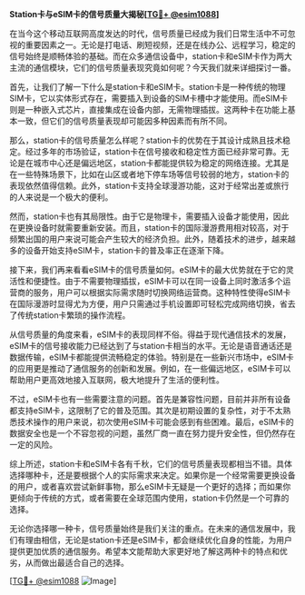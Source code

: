**Station卡与eSIM卡的信号质量大揭秘[[TG💪+ @esim1088](https://t.me/s/esim1088)]**

在当今这个移动互联网高度发达的时代，信号质量已经成为我们日常生活中不可忽视的重要因素之一。无论是打电话、刷短视频，还是在线办公、远程学习，稳定的信号始终是顺畅体验的基础。而在众多通信设备中，station卡和eSIM卡作为两大主流的通信模块，它们的信号质量表现究竟如何呢？今天我们就来详细探讨一番。

首先，让我们了解一下什么是station卡和eSIM卡。station卡是一种传统的物理SIM卡，它以实体形式存在，需要插入到设备的SIM卡槽中才能使用。而eSIM卡则是一种嵌入式芯片，直接集成在设备内部，无需物理插拔。这两种卡在功能上基本一致，但它们的信号质量表现却可能因多种因素而有所不同。

那么，station卡的信号质量怎么样呢？station卡的优势在于其设计成熟且技术稳定。经过多年的市场验证，station卡在信号接收和稳定性方面已经非常可靠。无论是在城市中心还是偏远地区，station卡都能提供较为稳定的网络连接。尤其是在一些特殊场景下，比如在山区或者地下停车场等信号较弱的地方，station卡的表现依然值得信赖。此外，station卡支持全球漫游功能，这对于经常出差或旅行的人来说是一个极大的便利。

然而，station卡也有其局限性。由于它是物理卡，需要插入设备才能使用，因此在更换设备时就需要重新安装。而且，station卡的国际漫游费用相对较高，对于频繁出国的用户来说可能会产生较大的经济负担。此外，随着技术的进步，越来越多的设备开始支持eSIM卡，station卡的普及率正在逐渐下降。

接下来，我们再来看看eSIM卡的信号质量如何。eSIM卡的最大优势就在于它的灵活性和便捷性。由于不需要物理插拔，eSIM卡可以在同一设备上同时激活多个运营商的服务，用户可以根据实际需求随时切换网络运营商。这种特性使得eSIM卡在国际漫游时显得尤为方便，用户只需通过手机设置即可轻松完成网络切换，省去了传统station卡繁琐的操作流程。

从信号质量的角度来看，eSIM卡的表现同样不俗。得益于现代通信技术的发展，eSIM卡的信号接收能力已经达到了与station卡相当的水平。无论是语音通话还是数据传输，eSIM卡都能提供流畅稳定的体验。特别是在一些新兴市场中，eSIM卡的应用更是推动了通信服务的创新和发展。例如，在一些偏远地区，eSIM卡可以帮助用户更高效地接入互联网，极大地提升了生活的便利性。

不过，eSIM卡也有一些需要注意的问题。首先是兼容性问题，目前并非所有设备都支持eSIM卡，这限制了它的普及范围。其次是初期设置的复杂性，对于不太熟悉技术操作的用户来说，初次使用eSIM卡可能会感到有些困难。最后，eSIM卡的数据安全也是一个不容忽视的问题，虽然厂商一直在努力提升安全性，但仍然存在一定的风险。

综上所述，station卡和eSIM卡各有千秋，它们的信号质量表现都相当不错。具体选择哪种卡，还是要根据个人的实际需求来决定。如果你是一个经常需要更换设备的用户，或者喜欢尝试新鲜事物，那么eSIM卡无疑是一个更好的选择；而如果你更倾向于传统的方式，或者需要在全球范围内使用，station卡仍然是一个可靠的选择。

无论你选择哪一种卡，信号质量始终是我们关注的重点。在未来的通信发展中，我们有理由相信，无论是station卡还是eSIM卡，都会继续优化自身的性能，为用户提供更加优质的通信服务。希望本文能帮助大家更好地了解这两种卡的特点和优劣，从而做出最适合自己的选择。

[[TG💪+ @esim1088](https://t.me/s/esim1088) ![Image](https://i.postimg.cc/4NQfJmqS/Snipaste-2025-05-13-00-14-12.png)]
